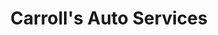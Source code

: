 ---
title: "Carroll's Auto Services"
url: /richmond-city/carrolls-auto-services/
shop: car repair
---